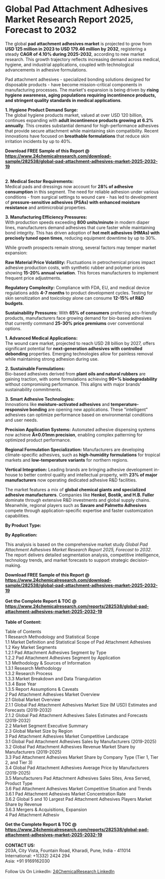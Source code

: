 <h1>Global Pad Attachment Adhesives Market Research Report 2025, Forecast to 2032</h1><p>The global <strong>pad attachment adhesives market</strong> is projected to grow from <strong>USD 125 million in 2023 to USD 179.46 million by 2032</strong>, registering a steady <strong>CAGR of 4.10% during 2025-2032</strong>, according to new market research. This growth trajectory reflects increasing demand across medical, hygiene, and industrial applications, coupled with technological advancements in adhesive formulations.</p><p>Pad attachment adhesives - specialized bonding solutions designed for disposable products - have become mission-critical components in manufacturing processes. The market's expansion is being driven by <strong>rising hygiene awareness, aging populations requiring incontinence products, and stringent quality standards in medical applications</strong>.</p><p><strong>1. Hygiene Product Demand Surge:</strong><br>
The global hygiene products market, valued at over USD 120 billion, continues expanding with <strong>adult incontinence products growing at 6.2% annually</strong>. This creates substantial demand for high-performance adhesives that provide secure attachment while maintaining skin compatibility. Recent innovations have focused on <strong>breathable formulations</strong> that reduce skin irritation incidents by up to 40%.</p><div><b>Download FREE Sample of this Report @ 
            <a href="https://www.24chemicalresearch.com/download-sample/282538/global-pad-attachment-adhesives-market-2025-2032-19">
            https://www.24chemicalresearch.com/download-sample/282538/global-pad-attachment-adhesives-market-2025-2032-19</a></b></div><br><p><strong>2. Medical Sector Requirements:</strong><br>
Medical pads and dressings now account for <strong>28% of adhesive consumption</strong> in this segment. The need for reliable adhesion under various conditions - from surgical settings to wound care - has led to development of <strong>pressure-sensitive adhesives (PSAs) with enhanced moisture resistance</strong> and antimicrobial properties.</p><p><strong>3. Manufacturing Efficiency Pressures:</strong><br>
With production speeds exceeding <strong>800 units/minute</strong> in modern diaper lines, manufacturers demand adhesives that cure faster while maintaining bond integrity. This has driven adoption of <strong>hot melt adhesives (HMAs) with precisely tuned open times</strong>, reducing equipment downtime by up to 30%.</p><p>While growth prospects remain strong, several factors may temper market expansion:</p><p><strong>Raw Material Price Volatility:</strong> Fluctuations in petrochemical prices impact adhesive production costs, with synthetic rubber and polymer prices showing <strong>15-20% annual variation</strong>. This forces manufacturers to implement frequent price adjustments.</p><p><strong>Regulatory Complexity:</strong> Compliance with FDA, EU, and medical device regulations adds <strong>4-7 months</strong> to product development cycles. Testing for skin sensitization and toxicology alone can consume <strong>12-15% of R&amp;D budgets</strong>.</p><p><strong>Sustainability Pressures:</strong> With <strong>65% of consumers</strong> preferring eco-friendly products, manufacturers face growing demand for bio-based adhesives that currently command <strong>25-30% price premiums</strong> over conventional options.</p><p><strong>1. Advanced Medical Applications:</strong><br>
The wound care market, projected to reach USD 28 billion by 2027, offers significant potential for <strong>next-generation adhesives with controlled debonding</strong> properties. Emerging technologies allow for painless removal while maintaining strong adhesion during use.</p><p><strong>2. Sustainable Formulations:</strong><br>
Bio-based adhesives derived from <strong>plant oils and natural rubbers</strong> are gaining traction, with some formulations achieving <strong>90+% biodegradability</strong> without compromising performance. This aligns with major brands' sustainability commitments.</p><p><strong>3. Smart Adhesive Technologies:</strong><br>
Innovations like <strong>moisture-activated adhesives</strong> and <strong>temperature-responsive bonding</strong> are opening new applications. These "intelligent" adhesives can optimize performance based on environmental conditions and user needs.</p><p><strong>Precision Application Systems:</strong> Automated adhesive dispensing systems now achieve <strong>Â±0.01mm precision</strong>, enabling complex patterning for optimized product performance.</p><p><strong>Regional Formulation Specialization:</strong> Manufacturers are developing climate-specific adhesives, such as <strong>high-humidity formulations</strong> for tropical markets and <strong>low-temperature variants</strong> for northern regions.</p><p><strong>Vertical Integration:</strong> Leading brands are bringing adhesive development in-house to better control quality and intellectual property, with <strong>23% of major manufacturers</strong> now operating dedicated adhesive R&amp;D facilities.</p><p>The market features a mix of <strong>global chemical giants and specialized adhesive manufacturers</strong>. Companies like <strong>Henkel, Bostik, and H.B. Fuller</strong> dominate through extensive R&amp;D investments and global supply chains. Meanwhile, regional players such as <strong>Savare and Palmetto Adhesives</strong> compete through application-specific expertise and faster customization capabilities.</p><p><strong>By Product Type:</strong></p><p><strong>By Application:</strong></p><p>This analysis is based on the comprehensive market study <em>Global Pad Attachment Adhesives Market Research Report 2025, Forecast to 2032</em>. The report delivers detailed segmentation analysis, competitive intelligence, technology trends, and market forecasts to support strategic decision-making.</p><div><b>Download FREE Sample of this Report @ 
            <a href="https://www.24chemicalresearch.com/download-sample/282538/global-pad-attachment-adhesives-market-2025-2032-19">
            https://www.24chemicalresearch.com/download-sample/282538/global-pad-attachment-adhesives-market-2025-2032-19</a></b></div><br><div><b>Get the Complete Report & TOC @ 
            <a href="https://www.24chemicalresearch.com/reports/282538/global-pad-attachment-adhesives-market-2025-2032-19">
            https://www.24chemicalresearch.com/reports/282538/global-pad-attachment-adhesives-market-2025-2032-19</a></b></div><br>
            <b>Table of Content:</b><p>Table of Contents<br />
1 Research Methodology and Statistical Scope<br />
1.1 Market Definition and Statistical Scope of Pad Attachment Adhesives<br />
1.2 Key Market Segments<br />
1.2.1 Pad Attachment Adhesives Segment by Type<br />
1.2.2 Pad Attachment Adhesives Segment by Application<br />
1.3 Methodology & Sources of Information<br />
1.3.1 Research Methodology<br />
1.3.2 Research Process<br />
1.3.3 Market Breakdown and Data Triangulation<br />
1.3.4 Base Year<br />
1.3.5 Report Assumptions & Caveats<br />
2 Pad Attachment Adhesives Market Overview<br />
2.1 Global Market Overview<br />
2.1.1 Global Pad Attachment Adhesives Market Size (M USD) Estimates and Forecasts (2019-2032)<br />
2.1.2 Global Pad Attachment Adhesives Sales Estimates and Forecasts (2019-2032)<br />
2.2 Market Segment Executive Summary<br />
2.3 Global Market Size by Region<br />
3 Pad Attachment Adhesives Market Competitive Landscape<br />
3.1 Global Pad Attachment Adhesives Sales by Manufacturers (2019-2025)<br />
3.2 Global Pad Attachment Adhesives Revenue Market Share by Manufacturers (2019-2025)<br />
3.3 Pad Attachment Adhesives Market Share by Company Type (Tier 1, Tier 2, and Tier 3)<br />
3.4 Global Pad Attachment Adhesives Average Price by Manufacturers (2019-2025)<br />
3.5 Manufacturers Pad Attachment Adhesives Sales Sites, Area Served, Product Type<br />
3.6 Pad Attachment Adhesives Market Competitive Situation and Trends<br />
3.6.1 Pad Attachment Adhesives Market Concentration Rate<br />
3.6.2 Global 5 and 10 Largest Pad Attachment Adhesives Players Market Share by Revenue<br />
3.6.3 Mergers & Acquisitions, Expansion<br />
4 Pad Attachment Adhesiv</p><div><b>Get the Complete Report & TOC @ 
            <a href="https://www.24chemicalresearch.com/reports/282538/global-pad-attachment-adhesives-market-2025-2032-19">
            https://www.24chemicalresearch.com/reports/282538/global-pad-attachment-adhesives-market-2025-2032-19</a></b></div><br><b>CONTACT US:</b><br>
            203A, City Vista, Fountain Road, Kharadi, Pune, India - 411014<br>
            International: +1(332) 2424 294<br>
            Asia: +91 9169162030 <br><br>
            Follow Us On LinkedIn: <a href="https://www.linkedin.com/company/24chemicalresearch/">24ChemicalResearch LinkedIn</a>